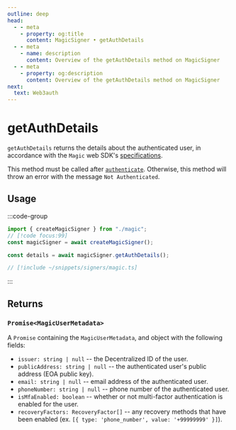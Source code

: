 ```yaml
---
outline: deep
head:
  - - meta
    - property: og:title
      content: MagicSigner • getAuthDetails
  - - meta
    - name: description
      content: Overview of the getAuthDetails method on MagicSigner
  - - meta
    - property: og:description
      content: Overview of the getAuthDetails method on MagicSigner
next:
  text: Web3auth
---
```


# getAuthDetails

`getAuthDetails` returns the details about the authenticated user, in accordance with the `Magic` web SDK's [specifications](https://magic.link/docs/api/client-side-sdks/web#getinfo).

This method must be called after [`authenticate`](/packages/aa-signers/magic/authenticate). Otherwise, this method will throw an error with the message `Not Authenticated`.

## Usage

:::code-group

```ts [example.ts]
import { createMagicSigner } from "./magic";
// [!code focus:99]
const magicSigner = await createMagicSigner();

const details = await magicSigner.getAuthDetails();
```

```ts [magic.ts]
// [!include ~/snippets/signers/magic.ts]
```

:::

## Returns

### `Promise<MagicUserMetadata>`

A `Promise` containing the `MagicUserMetadata`, and object with the following fields:

- `issuer: string | null` -- the Decentralized ID of the user.
- `publicAddress: string | null` -- the authenticated user's public address (EOA public key).
- `email: string | null` -- email address of the authenticated user.
- `phoneNumber: string | null` -- phone number of the authenticated user.
- `isMfaEnabled: boolean` -- whether or not multi-factor authentication is enabled for the user.
- `recoveryFactors: RecoveryFactor[]` -- any recovery methods that have been enabled (ex. `[{ type: 'phone_number', value: '+99999999' }]`).
